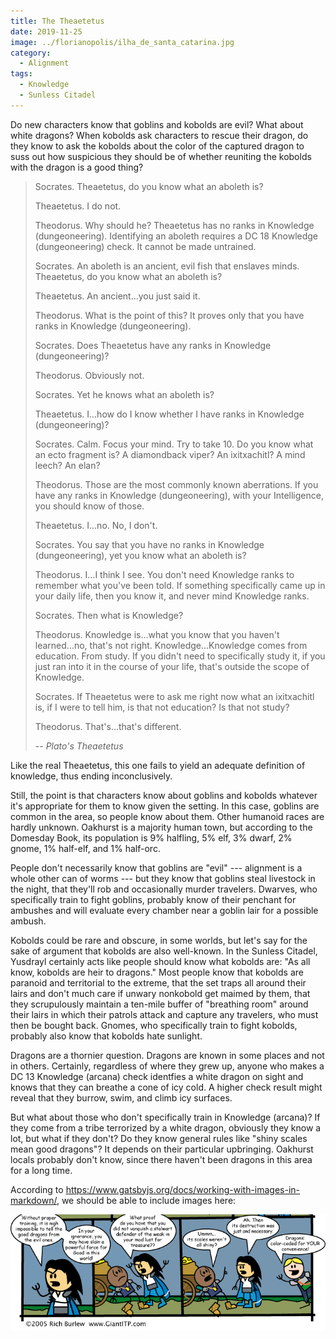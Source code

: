 ```yaml
---
title: The Theaetetus
date: 2019-11-25
image: ../florianopolis/ilha_de_santa_catarina.jpg
category:
  - Alignment
tags:
  - Knowledge
  - Sunless Citadel
---
```


Do new characters know that goblins and kobolds are evil? What about white dragons? When kobolds ask characters to rescue their dragon, do they know to ask the kobolds about the color of the captured dragon to suss out how suspicious they should be of whether reuniting the kobolds with the dragon is a good thing?

> Socrates. Theaetetus, do you know what an aboleth is?
>
> Theaetetus. I do not.
>
> Theodorus. Why should he? Theaetetus has no ranks in Knowledge (dungeoneering). Identifying an aboleth requires a DC 18 Knowledge (dungeoneering) check. It cannot be made untrained.
>
> Socrates. An aboleth is an ancient, evil fish that enslaves minds. Theaetetus, do you know what an aboleth is?
>
> Theaetetus. An ancient...you just said it.
>
> Theodorus. What is the point of this? It proves only that you have ranks in Knowledge (dungeoneering).
>
> Socrates. Does Theaetetus have any ranks in Knowledge (dungeoneering)?
>
> Theodorus. Obviously not.
>
> Socrates. Yet he knows what an aboleth is?
>
> Theaetetus. I...how do I know whether I have ranks in Knowledge (dungeoneering)?
>
> Socrates. Calm. Focus your mind. Try to take 10. Do you know what an ecto fragment is? A diamondback viper? An ixitxachitl? A mind leech? An elan?
>
> Theodorus. Those are the most commonly known aberrations. If you have any ranks in Knowledge (dungeoneering), with your Intelligence, you should know of those.
>
> Theaetetus. I...no. No, I don't.
>
> Socrates. You say that you have no ranks in Knowledge (dungeoneering), yet you know what an aboleth is?
>
> Theodorus. I...I think I see. You don't need Knowledge ranks to remember what you've been told. If something specifically came up in your daily life, then you know it, and never mind Knowledge ranks.
>
> Socrates. Then what is Knowledge?
>
> Theodorus. Knowledge is...what you know that you haven't learned...no, that's not right. Knowledge...Knowledge comes from education. From study. If you didn't need to specifically study it, if you just ran into it in the course of your life, that's outside the scope of Knowledge.
>
> Socrates. If Theaetetus were to ask me right now what an ixitxachitl is, if I were to tell him, is that not education? Is that not study?
>
> Theodorus. That's...that's different.
>
> -- <cite>Plato's Theaetetus</cite>

Like the real Theaetetus, this one fails to yield an adequate definition of knowledge, thus ending inconclusively.

Still, the point is that characters know about goblins and kobolds whatever it's appropriate for them to know given the setting. In this case, goblins are common in the area, so people know about them.
Other humanoid races are hardly unknown. Oakhurst is a majority human town, but according to the Domesday Book, its population is 9% halfling, 5% elf, 3% dwarf, 2% gnome, 1% half-elf, and 1% half-orc.

People don't necessarily know that goblins are "evil" --- alignment is a whole other can of worms --- but they know that goblins steal livestock in the night, that they'll rob and occasionally murder travelers. Dwarves, who specifically train to fight goblins, probably know of their penchant for ambushes and will evaluate every chamber near a goblin lair for a possible ambush.

Kobolds could be rare and obscure, in some worlds, but let's say for the sake of argument that kobolds are also well-known. In the Sunless Citadel, Yusdrayl certainly acts like people should know what kobolds are: "As all know, kobolds are heir to dragons." Most people know that kobolds are paranoid and territorial to the extreme, that the set traps all around their lairs and don't much care if unwary nonkobold get maimed by them, that they scrupulously maintain a ten-mile buffer of "breathing room" around their lairs in which their patrols attack and capture any travelers, who must then be bought back. Gnomes, who specifically train to fight kobolds, probably also know that kobolds hate sunlight.

Dragons are a thornier question. Dragons are known in some places and not in others. Certainly, regardless of where they grew up, anyone who makes a DC 13 Knowledge (arcana) check identfies a white dragon on sight and knows that they can breathe a cone of icy cold. A higher check result might reveal that they burrow, swim, and climb icy surfaces.

But what about those who don't specifically train in Knowledge (arcana)? If they come from a tribe terrorized by a white dragon, obviously they know a lot, but what if they don't? Do they know general rules like "shiny scales mean good dragons"? It depends on their particular upbringing. Oakhurst locals probably don't know, since there haven't been dragons in this area for a long time.

According to https://www.gatsbyjs.org/docs/working-with-images-in-markdown/, we should be able to include images here:

![Color-Coded for Your Convenience](./oots0207.gif)


